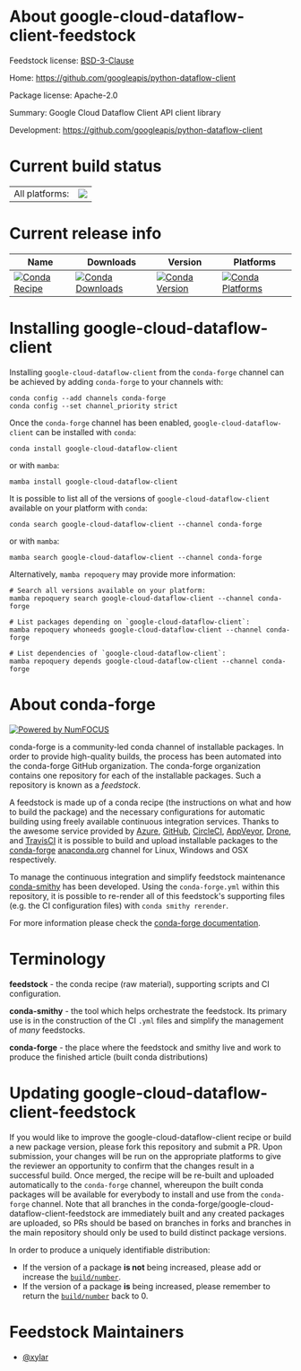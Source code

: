 About google-cloud-dataflow-client-feedstock
============================================

Feedstock license: [BSD-3-Clause](https://github.com/conda-forge/google-cloud-dataflow-client-feedstock/blob/main/LICENSE.txt)

Home: https://github.com/googleapis/python-dataflow-client

Package license: Apache-2.0

Summary: Google Cloud Dataflow Client API client library

Development: https://github.com/googleapis/python-dataflow-client

Current build status
====================


<table><tr><td>All platforms:</td>
    <td>
      <a href="https://dev.azure.com/conda-forge/feedstock-builds/_build/latest?definitionId=18693&branchName=main">
        <img src="https://dev.azure.com/conda-forge/feedstock-builds/_apis/build/status/google-cloud-dataflow-client-feedstock?branchName=main">
      </a>
    </td>
  </tr>
</table>

Current release info
====================

| Name | Downloads | Version | Platforms |
| --- | --- | --- | --- |
| [![Conda Recipe](https://img.shields.io/badge/recipe-google--cloud--dataflow--client-green.svg)](https://anaconda.org/conda-forge/google-cloud-dataflow-client) | [![Conda Downloads](https://img.shields.io/conda/dn/conda-forge/google-cloud-dataflow-client.svg)](https://anaconda.org/conda-forge/google-cloud-dataflow-client) | [![Conda Version](https://img.shields.io/conda/vn/conda-forge/google-cloud-dataflow-client.svg)](https://anaconda.org/conda-forge/google-cloud-dataflow-client) | [![Conda Platforms](https://img.shields.io/conda/pn/conda-forge/google-cloud-dataflow-client.svg)](https://anaconda.org/conda-forge/google-cloud-dataflow-client) |

Installing google-cloud-dataflow-client
=======================================

Installing `google-cloud-dataflow-client` from the `conda-forge` channel can be achieved by adding `conda-forge` to your channels with:

```
conda config --add channels conda-forge
conda config --set channel_priority strict
```

Once the `conda-forge` channel has been enabled, `google-cloud-dataflow-client` can be installed with `conda`:

```
conda install google-cloud-dataflow-client
```

or with `mamba`:

```
mamba install google-cloud-dataflow-client
```

It is possible to list all of the versions of `google-cloud-dataflow-client` available on your platform with `conda`:

```
conda search google-cloud-dataflow-client --channel conda-forge
```

or with `mamba`:

```
mamba search google-cloud-dataflow-client --channel conda-forge
```

Alternatively, `mamba repoquery` may provide more information:

```
# Search all versions available on your platform:
mamba repoquery search google-cloud-dataflow-client --channel conda-forge

# List packages depending on `google-cloud-dataflow-client`:
mamba repoquery whoneeds google-cloud-dataflow-client --channel conda-forge

# List dependencies of `google-cloud-dataflow-client`:
mamba repoquery depends google-cloud-dataflow-client --channel conda-forge
```


About conda-forge
=================

[![Powered by
NumFOCUS](https://img.shields.io/badge/powered%20by-NumFOCUS-orange.svg?style=flat&colorA=E1523D&colorB=007D8A)](https://numfocus.org)

conda-forge is a community-led conda channel of installable packages.
In order to provide high-quality builds, the process has been automated into the
conda-forge GitHub organization. The conda-forge organization contains one repository
for each of the installable packages. Such a repository is known as a *feedstock*.

A feedstock is made up of a conda recipe (the instructions on what and how to build
the package) and the necessary configurations for automatic building using freely
available continuous integration services. Thanks to the awesome service provided by
[Azure](https://azure.microsoft.com/en-us/services/devops/), [GitHub](https://github.com/),
[CircleCI](https://circleci.com/), [AppVeyor](https://www.appveyor.com/),
[Drone](https://cloud.drone.io/welcome), and [TravisCI](https://travis-ci.com/)
it is possible to build and upload installable packages to the
[conda-forge](https://anaconda.org/conda-forge) [anaconda.org](https://anaconda.org/)
channel for Linux, Windows and OSX respectively.

To manage the continuous integration and simplify feedstock maintenance
[conda-smithy](https://github.com/conda-forge/conda-smithy) has been developed.
Using the ``conda-forge.yml`` within this repository, it is possible to re-render all of
this feedstock's supporting files (e.g. the CI configuration files) with ``conda smithy rerender``.

For more information please check the [conda-forge documentation](https://conda-forge.org/docs/).

Terminology
===========

**feedstock** - the conda recipe (raw material), supporting scripts and CI configuration.

**conda-smithy** - the tool which helps orchestrate the feedstock.
                   Its primary use is in the construction of the CI ``.yml`` files
                   and simplify the management of *many* feedstocks.

**conda-forge** - the place where the feedstock and smithy live and work to
                  produce the finished article (built conda distributions)


Updating google-cloud-dataflow-client-feedstock
===============================================

If you would like to improve the google-cloud-dataflow-client recipe or build a new
package version, please fork this repository and submit a PR. Upon submission,
your changes will be run on the appropriate platforms to give the reviewer an
opportunity to confirm that the changes result in a successful build. Once
merged, the recipe will be re-built and uploaded automatically to the
`conda-forge` channel, whereupon the built conda packages will be available for
everybody to install and use from the `conda-forge` channel.
Note that all branches in the conda-forge/google-cloud-dataflow-client-feedstock are
immediately built and any created packages are uploaded, so PRs should be based
on branches in forks and branches in the main repository should only be used to
build distinct package versions.

In order to produce a uniquely identifiable distribution:
 * If the version of a package **is not** being increased, please add or increase
   the [``build/number``](https://docs.conda.io/projects/conda-build/en/latest/resources/define-metadata.html#build-number-and-string).
 * If the version of a package **is** being increased, please remember to return
   the [``build/number``](https://docs.conda.io/projects/conda-build/en/latest/resources/define-metadata.html#build-number-and-string)
   back to 0.

Feedstock Maintainers
=====================

* [@xylar](https://github.com/xylar/)

